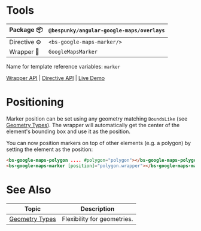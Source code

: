 # Tools
| Package 📦  | `@bespunky/angular-google-maps/overlays` |
|--------------|------------------------------------------|
| Directive ⚙ | `<bs-google-maps-marker/>`               |
| Wrapper 🧬  | `GoogleMapsMarker`                       |

Name for template reference variables: `marker`

[Wrapper API](https://dev.azure.com/BeSpunky/Libraries/_git/angular-google-maps?path=%2Fprojects%2Fbespunky%2Fangular-google-maps%2Foverlays%2Fmodules%2Fmarker%2Fgoogle-maps-marker.ts&version=GBmaster) | [Directive API](https://dev.azure.com/BeSpunky/Libraries/_git/angular-google-maps?path=%2Fprojects%2Fbespunky%2Fangular-google-maps%2Foverlays%2Fmodules%2Fmarker%2Fdirective%2Fgoogle-maps-marker.directive.ts&version=GBmaster) | [Live Demo](https://bs-angular-ggl-maps-demo.web.app/Overlays%20Superpower/Markers)

# Positioning
Marker position can be set using any geometry matching `BoundsLike` (see [Geometry Types](/Geometry-Types)). The wrapper will automatically get the center of the element's bounding box and use it as the position.

You can now position markers on top of other elements (e.g. a polygon) by setting the element as the position:

```html
<bs-google-maps-polygon .... #polygon="polygon"></bs-google-maps-polygon>
<bs-google-maps-marker [position]="polygon.wrapper"></bs-google-maps-marker>
```

# See Also

| Topic                             | Description                 |
|-----------------------------------|-----------------------------|
| [Geometry Types](/Geometry-Types) | Flexibility for geometries. |
